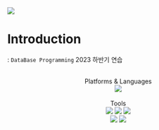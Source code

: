 <img src="https://capsule-render.vercel.app/api?type=wave&color=auto&height=300&section=header&text=DB%20Programming&fontSize=90" />

# Introduction
: `DataBase Programming` 2023 하반기 연습

<br>

<div align="center">
  Platforms & Languages <br>
	<img src="https://img.shields.io/badge/-C%23-000000?logo=Csharp&style=flat" />
</div><br>

<div align="center">
  Tools <br>
	<img src="https://img.shields.io/badge/visualstudio-5C2D91?style=flat&logo=visualstudio&logoColor=white" />
	<img src="https://img.shields.io/badge/oracle-F80000?style=flat&logo=oracle&logoColor=white" />
  <img src="https://img.shields.io/badge/sqlite-003B57?style=flat&logo=sqlite&logoColor=white" /> <br>
  <img src="https://img.shields.io/badge/mysql-4479A1?style=flat&logo=mysql&logoColor=white" />
	<img src="https://img.shields.io/badge/github-181717?style=flat&logo=github&logoColor=white" />
</div>
